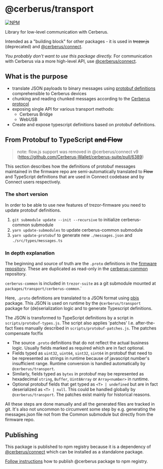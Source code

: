 # @cerberus/transport

[![NPM](https://img.shields.io/npm/v/@cerberus/transport.svg)](https://www.npmjs.org/package/@cerberus/transport)

Library for low-level communication with Cerberus.

Intended as a "building block" for other packages - it is used in ~~trezor.js~~ (deprecated) and [@cerberus/connect](https://github.com/Cerberus-Wallet/cerberus-suite/tree/develop/packages/connect).

_You probably don't want to use this package directly._ For communication with Cerberus via a more high-level API, use [@cerberus/connect](https://github.com/Cerberus-Wallet/cerberus-suite/tree/develop/packages/connect).

## What is the purpose

-   translate JSON payloads to binary messages using [protobuf definitions](https://github.com/Cerberus-Wallet/cerberus-common/tree/master/protob) comprehensible to Cerberus devices
-   chunking and reading chunked messages according to the [Cerberus protocol](https://github.com/Cerberus-Wallet/cerberus-common/blob/master/protob/protocol.md)
-   exposing single API for various transport methods:
    -   Cerberus Bridge
    -   WebUSB
-   Create and expose typescript definitions based on protobuf definitions.

## From Protobuf to TypeScript ~~and Flow~~

> note: flow.js support was removed in @cerberus/connect v9 (https://github.com/Cerberus-Wallet/cerberus-suite/pull/6389)

This section describes how the definitions of protobuf messages maintained in the
firmware repo are semi-automatically translated to ~~Flow~~ and TypeScript definitions that are used in Connect codebase and by Connect users respectively.

### The short version

In order to be able to use new features of trezor-firmware you need to update protobuf definitions.

1. `git submodule update --init --recursive` to initialize cerberus-common submodule
1. `yarn update-submodules` to update cerberus-common submodule
1. `yarn update-protobuf` to generate new `./messages.json` and `./src/types/messages.ts`

### In depth explanation

The beginning and source of truth are the `.proto` definitions in the [firmware repository](https://github.com/Cerberus-Wallet/cerberus-firmware/tree/main/common/protob). These are duplicated as read-only in the [cerberus-common](https://github.com/Cerberus-Wallet/cerberus-common) repository.

`cerberus-common` is included in `trezor-suite` as a git submodule mounted at `packages/transport/cerberus-common`.`

Here, `.proto` definitions are translated to a JSON format using [pbjs](https://www.npmjs.com/package/pbjs) package. This JSON is used on runtime by the `@cerberus/transport` package
for (de)serialization logic and to generate Typescript definitions.

The JSON is transformed to TypeScript definitions by a script in `scripts/protobuf-types.js`. The script also applies 'patches' I.e. after-the-fact fixes manually described in `scripts/protobuf-patches.js`. The patches compensate for/fix

-   The source `.proto` definitions that do not reflect the actual business logic. Usually fields marked as required which are in fact optional.
-   Fields typed as `uint32`, `uint64`, `sint32`, `sint64` in protobuf that need to be represented as strings in runtime because of javascript number's insufficient range. Runtime conversion is handled automatically by `@cerberus/transport`.
-   Similarly, fields typed as `bytes` in protobuf may be represented as hexadecimal `string`, `Buffer`, `Uint8Array` or `Array<number>` in runtime.
-   Optional protobuf fields that get typed as `<T> | undefined` but are in fact deserialized as `<T> | null`. This could be handled globally by `@cerberus/transport`. The patches exist mainly for historical reasons.

All these steps are done manually and all the generated files are tracked in git. It's also not uncommon to circumvent
some step by e.g. generating the messages.json file not from the Common submodule but directly from the firmware repo.

## Publishing

This package is published to npm registry because it is a dependency of [@cerberus/connect](https://github.com/Cerberus-Wallet/cerberus-suite/issues/5440) which can be installed as a standalone package.

[Follow instructions](../../docs/releases/npm-packages.md) how to publish @cerberus package to npm registry.
